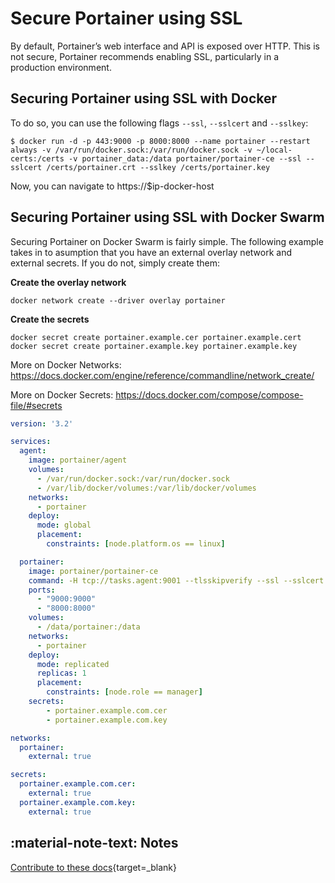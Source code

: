 # Secure Portainer using SSL

By default, Portainer’s web interface and API is exposed over HTTP. This is not secure, Portainer recommends enabling SSL, particularly in a production environment.

## Securing Portainer using SSL with Docker

To do so, you can use the following flags <code>--ssl</code>, <code>--sslcert</code> and <code>--sslkey</code>:

<pre><code>$ docker run -d -p 443:9000 -p 8000:8000 --name portainer --restart always -v /var/run/docker.sock:/var/run/docker.sock -v ~/local-certs:/certs -v portainer_data:/data portainer/portainer-ce --ssl --sslcert /certs/portainer.crt --sslkey /certs/portainer.key</code></pre>

Now, you can navigate to https://$ip-docker-host

## Securing Portainer using SSL with Docker Swarm

Securing Portainer on Docker Swarm is fairly simple. The following example takes in to asumption that you have an external overlay network and external secrets. If you do not, simply create them:

**Create the overlay network**
```
docker network create --driver overlay portainer
```

**Create the secrets**
```
docker secret create portainer.example.cer portainer.example.cert
docker secret create portainer.example.key portainer.example.key
```

More on Docker Networks: https://docs.docker.com/engine/reference/commandline/network_create/

More on Docker Secrets: https://docs.docker.com/compose/compose-file/#secrets

```yml
version: '3.2'

services:
  agent:
    image: portainer/agent
    volumes:
      - /var/run/docker.sock:/var/run/docker.sock
      - /var/lib/docker/volumes:/var/lib/docker/volumes
    networks:
      - portainer
    deploy:
      mode: global
      placement:
        constraints: [node.platform.os == linux]

  portainer:
    image: portainer/portainer-ce
    command: -H tcp://tasks.agent:9001 --tlsskipverify --ssl --sslcert /run/secrets/portainer.example.com.cer --sslkey /run/secrets/portainer.example.com.key
    ports:
      - "9000:9000"
      - "8000:8000"
    volumes:
      - /data/portainer:/data
    networks:
      - portainer
    deploy:
      mode: replicated
      replicas: 1
      placement:
        constraints: [node.role == manager]
    secrets:
        - portainer.example.com.cer
        - portainer.example.com.key

networks:
  portainer:
    external: true

secrets:
  portainer.example.com.cer:
    external: true
  portainer.example.com.key:
    external: true


```

## :material-note-text: Notes

[Contribute to these docs](https://github.com/portainer/portainer-docs/blob/master/contributing.md){target=_blank}

